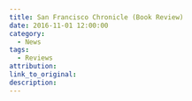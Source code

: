 ```yaml
---
title: San Francisco Chronicle (Book Review)
date: 2016-11-01 12:00:00
category:
  - News
tags:
  - Reviews
attribution:
link_to_original:
description:
---
```

